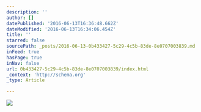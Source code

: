 ```yaml
---
description: ''
author: []
datePublished: '2016-06-13T16:36:48.662Z'
dateModified: '2016-06-13T16:34:06.454Z'
title: ''
starred: false
sourcePath: _posts/2016-06-13-0b433427-5c29-4c5b-83de-8e0707003839.md
inFeed: true
hasPage: true
inNav: false
url: 0b433427-5c29-4c5b-83de-8e0707003839/index.html
_context: 'http://schema.org'
_type: Article

---
```

![](https://the-grid-user-content.s3-us-west-2.amazonaws.com/f42d4184-bc84-4397-8420-64558cfd4262.jpg)